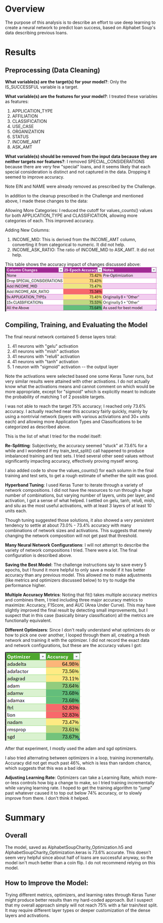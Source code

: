 # Overview
The purpose of this analysis is to describe an effort to use deep learning to create a neural network to predict loan success, based on Alphabet Soup's data describing previous loans.

# Results

## Preprocessing (Data Cleaning)

**What variable(s) are the target(s) for your model?**: Only the IS_SUCCESSFUL variable is a target.

**What variable(s) are the features for your model?**: I treated these variables as features:
1. APPLICATION_TYPE
1. AFFILIATION
1. CLASSIFICATION
1. USE_CASE
1. ORGANIZATION
1. STATUS
1. INCOME_AMT
1. ASK_AMT


**What variable(s) should be removed from the input data because they are neither targets nor features?**: I removed SPECIAL_CONSIDERATIONS because there are very few "special" loans, and it seems likely that each special consideration is distinct and not captured in the data. Dropping it seemed to improve accuracy.

Note EIN and NAME were already removed as prescribed by the Challenge.

In addition to the cleanup prescribed in the Challenge and mentioned above, I made these changes to the data:

Allowing More Categories: I reduced the cutoff for values_counts() values for both APPLICATION_TYPE and CLASSIFICATION, allowing more categories of each. This improved accuracy.

Adding New Columns:
1. INCOME_MID: This is derived from the INCOME_AMT column, converting it from categorical to numeric. It did not help.
1. INCOME_ASK_RATIO: The ratio of INCOME_MID to ASK_AMT. It did not help.

This table shows the accuracy impact of changes discussed above:
![Accuracy With Various Data Cleanup](images/CleanupAccuracy.png)


## Compiling, Training, and Evaluating the Model

The final neural network contained 5 dense layers total:
1. 41 neurons with "gelu" activation
1. 41 neurons with "mish" activation
1. 41 neurons with "relu6" activation
1. 41 neurons with "tanh" activation
1. 1 neuron with "sigmoid" activation -- the output layer

Note the activations were selected based one some Keras Tuner runs, but very similar results were attained with other activations. I do not actually know what the activations means and cannot comment on which would be more appropriate, except for "sigmoid" which is explicitly meant to indicate the probability of matching 1 of 2 possible targets.

I was not able to reach the target 75% accuracy; I reached only 73.6% accuracy. I actually reached near this accuracy fairly quickly, mainly by using a nontrivial network (layers with various activiations and 30+ units each) and allowing more Application Types and Classifications to be categorized as described above.

This is the list of what I tried for the model itself:

**Re-Splitting**:
Subjectively, the accuracy seemed "stuck" at 73.6% for a while and I wondered if my train_test_split() call happened to produce imbalanced training and test sets. I tried several other seed values without significantly impacting accuracy, effectively proving myself wrong.

I also added code to show the values_counts() for each solumn in the final training and test sets, to get a rough estimate of whether the split was good.

**Hyperband Tuning**:
I used Keras Tuner to iterate through a variety of network compositions. I did not have the resources to run through a huge number of combinations, but varying number of layers, units per layer, and activation, I got a sense of what helped. I settled on gelu, tanh, relu6, mish, and silu as the most useful activations, with at least 3 layers of at least 10 units each.

Though tuning suggested those solutions, it also showed a very persistent tendency to settle at about 73.0% - 73.4% accuracy with many combinations of network sizes and activations. This suggests that merely changing the network composition will not get past that threshold.

**Many Neural Network Configurations**:
I will not attempt to describe the variety of network compositions I tried. There were a lot. The final configuration is described above.

**Saving the Best Model**:
The challenge instructions say to save every 5 epochs, but I found it more helpful to only save a model if it has better accuracy than any previous model. This allowed me to make adjustments (like metrics and optimizers discussed below) to try to nudge the performance higher.

**Multiple Accuracy Metrics**:
Noting that fit() takes multiple accuracy metrics and combines them, I tried including three major accuracy metrics to maximize: Accuracy, F1Score, and AUC (Area Under Curve). This may have slightly improved the final result by detecting small improvements, but I suspect that in this case (basically binary classification) all the metrics are functionally equivalent.

**Different Optimizers**:
Since I don't really understand what optimizers do or how to pick one over another, I looped through them all, creating a fresh network and training it with the optimizer. I did not record the exact data and network configurations, but these are the accuracy values I got:

![Optimizer Accuracy](images/OptimizerAccuracy.png)

After that experiment, I mostly used the adam and sgd optimizers.

I also tried alternating between optimizers in a loop, training incrementally. Accuracy did not get much past 46%, which is less than random chance, which suggests that this was a bad idea.

**Adjusting Learning Rate**:
Optimizers can take a Learning Rate, which more-or-less controls how big a change to make, so I tried training incrementally while varying learning rate. I hoped to get the training algorithm to "jump" past whatever caused it to top out below 74% accuracy, or to slowly improve from there. I don't think it helped.

# Summary

## Overall
The model, saved as AlphabetSoupCharity_Optimization.h5 and AlphabetSoupCharity_Optimization.keras is 73.6% accurate. This doesn't seem very helpful since about half of loans are successful anyway, so the model isn't much better than a coin flip. I do not recommend relying on this model.

## How to Improve the Model:
Trying different metrics, optimizers, and learning rates through Keras Tuner might produce better results than my hard-coded approach. But I suspect that my overall approach simply will not reach 75% with a fair train/test split. It may require different layer types or deeper customization of the dense layers and activations.
